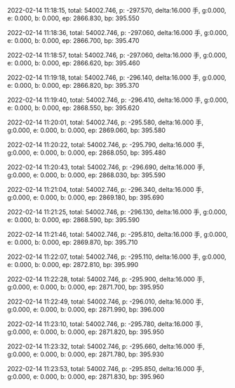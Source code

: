 2022-02-14 11:18:15, total: 54002.746, p: -297.570, delta:16.000 手, g:0.000, e: 0.000, b: 0.000, ep: 2866.830, bp: 395.550

2022-02-14 11:18:36, total: 54002.746, p: -297.060, delta:16.000 手, g:0.000, e: 0.000, b: 0.000, ep: 2866.700, bp: 395.470

2022-02-14 11:18:57, total: 54002.746, p: -297.060, delta:16.000 手, g:0.000, e: 0.000, b: 0.000, ep: 2866.620, bp: 395.460

2022-02-14 11:19:18, total: 54002.746, p: -296.140, delta:16.000 手, g:0.000, e: 0.000, b: 0.000, ep: 2866.820, bp: 395.370

2022-02-14 11:19:40, total: 54002.746, p: -296.410, delta:16.000 手, g:0.000, e: 0.000, b: 0.000, ep: 2868.550, bp: 395.620

2022-02-14 11:20:01, total: 54002.746, p: -295.580, delta:16.000 手, g:0.000, e: 0.000, b: 0.000, ep: 2869.060, bp: 395.580

2022-02-14 11:20:22, total: 54002.746, p: -295.790, delta:16.000 手, g:0.000, e: 0.000, b: 0.000, ep: 2868.050, bp: 395.480

2022-02-14 11:20:43, total: 54002.746, p: -296.690, delta:16.000 手, g:0.000, e: 0.000, b: 0.000, ep: 2868.030, bp: 395.590

2022-02-14 11:21:04, total: 54002.746, p: -296.340, delta:16.000 手, g:0.000, e: 0.000, b: 0.000, ep: 2869.180, bp: 395.690

2022-02-14 11:21:25, total: 54002.746, p: -296.130, delta:16.000 手, g:0.000, e: 0.000, b: 0.000, ep: 2868.590, bp: 395.590

2022-02-14 11:21:46, total: 54002.746, p: -295.810, delta:16.000 手, g:0.000, e: 0.000, b: 0.000, ep: 2869.870, bp: 395.710

2022-02-14 11:22:07, total: 54002.746, p: -295.110, delta:16.000 手, g:0.000, e: 0.000, b: 0.000, ep: 2872.810, bp: 395.990

2022-02-14 11:22:28, total: 54002.746, p: -295.900, delta:16.000 手, g:0.000, e: 0.000, b: 0.000, ep: 2871.700, bp: 395.950

2022-02-14 11:22:49, total: 54002.746, p: -296.010, delta:16.000 手, g:0.000, e: 0.000, b: 0.000, ep: 2871.990, bp: 396.000

2022-02-14 11:23:10, total: 54002.746, p: -295.780, delta:16.000 手, g:0.000, e: 0.000, b: 0.000, ep: 2871.820, bp: 395.950

2022-02-14 11:23:32, total: 54002.746, p: -295.660, delta:16.000 手, g:0.000, e: 0.000, b: 0.000, ep: 2871.780, bp: 395.930

2022-02-14 11:23:53, total: 54002.746, p: -295.850, delta:16.000 手, g:0.000, e: 0.000, b: 0.000, ep: 2871.830, bp: 395.960